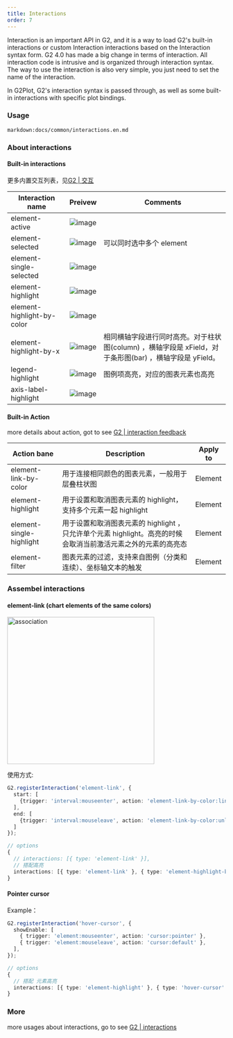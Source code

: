 ```yaml
---
title: Interactions
order: 7
---
```


Interaction is an important API in G2, and it is a way to load G2's built-in interactions or custom Interaction interactions based on the Interaction syntax form. G2 4.0 has made a big change in terms of interaction. All interaction code is intrusive and is organized through interaction syntax. The way to use the interaction is also very simple, you just need to set the name of the interaction.

In G2Plot, G2's interaction syntax is passed through, as well as some built-in interactions with specific plot bindings.

### Usage

`markdown:docs/common/interactions.en.md`

### About interactions

#### Built-in interactions

更多内置交互列表，见[G2 | 交互](https://g2.antv.vision/zh/docs/api/general/interaction#%E6%89%80%E6%9C%89%E7%9A%84%E4%BA%A4%E4%BA%92%E5%88%97%E8%A1%A8)

| **Interaction name** | **Preivew** | **Comments**|
| --- | --- | --- |
| element-active | ![image](https://gw.alipayobjects.com/zos/antfincdn/UfhBYHY%26Ju/element-active.gif#align=left&display=inline&height=428&margin=%5Bobject%20Object%5D&name=&originHeight=428&originWidth=660&status=done&style=none&width=660)| |
| element-selected | ![image](https://gw.alipayobjects.com/zos/antfincdn/Uws9%24PzRaR/element-selected.gif#align=left&display=inline&height=420&margin=%5Bobject%20Object%5D&name=&originHeight=420&originWidth=566&status=done&style=none&width=566) | 可以同时选中多个 element |
| element-single-selected  | ![image](https://gw.alipayobjects.com/zos/antfincdn/p5jPi6yN5b/element-single-selected.gif#align=left&display=inline&height=428&margin=%5Bobject%20Object%5D&name=&originHeight=428&originWidth=660&status=done&style=none&width=660) |  |
| element-highlight | ![image](https://gw.alipayobjects.com/zos/antfincdn/Ii0m6b7GV5/element-highlight.gif#align=left&display=inline&height=428&margin=%5Bobject%20Object%5D&name=&originHeight=428&originWidth=660&status=done&style=none&width=660) |  |
| element-highlight-by-color | ![image](https://gw.alipayobjects.com/zos/antfincdn/TexNaYF8xf/element-highlight-by-color.gif#align=left&display=inline&height=400&margin=%5Bobject%20Object%5D&name=&originHeight=400&originWidth=558&status=done&style=none&width=558)|  |
| element-highlight-by-x | ![image](https://gw.alipayobjects.com/zos/antfincdn/w5PH%26bkRui/element-highlight-by-x.gif#align=left&display=inline&height=420&margin=%5Bobject%20Object%5D&name=&originHeight=420&originWidth=566&status=done&style=none&width=566) | 相同横轴字段进行同时高亮。对于柱状图(column) ，横轴字段是 xField，对于条形图(bar) ，横轴字段是 yField。 |
| legend-highlight| ![image](https://gw.alipayobjects.com/zos/antfincdn/6cUSu7yn08/legend-highlight.gif#align=left&display=inline&height=300&margin=%5Bobject%20Object%5D&name=&originHeight=420&originWidth=566&status=done&style=none&width=404) | 图例项高亮，对应的图表元素也高亮|
| axis-label-highlight| ![image](https://gw.alipayobjects.com/zos/antfincdn/48JwSOccLo/axis-label-highlight.gif#align=left&display=inline&height=420&margin=%5Bobject%20Object%5D&name=&originHeight=420&originWidth=566&status=done&style=none&width=566)|  |


#### Built-in Action

more details about action, got to see [G2 | interaction feedback](https://g2.antv.vision/zh/docs/api/general/interaction#%E4%BA%A4%E4%BA%92%E5%8F%8D%E9%A6%88-action-%E5%88%97%E8%A1%A8)

| **Action bane** | **Description** | **Apply to** |
| --- | --- | --- |
| element-link-by-color | 用于连接相同颜色的图表元素，一般用于层叠柱状图 | <tag color="green" text="Element">Element</tag> |
| element-highlight | 用于设置和取消图表元素的 highlight，支持多个元素一起 highlight  | <tag color="green" text="Element">Element</tag> |
| element-single-highlight | 用于设置和取消图表元素的 highlight ，只允许单个元素 highlight。高亮的时候会取消当前激活元素之外的元素的高亮态 | <tag color="green" text="Element">Element</tag> |
| element-filter| 图表元素的过滤，支持来自图例（分类和连续）、坐标轴文本的触发 | <tag color="green" text="Element">Element</tag> | 

### Assembel interactions

#### element-link (chart elements of the same colors)

<img src="https://gw.alipayobjects.com/mdn/rms_f5c722/afts/img/A*KqE9SpqUKpcAAAAAAAAAAABkARQnAQ#align=left&display=inline&height=248&margin=%5Bobject%20Object%5D" width="339" alt="association" />

使用方式:
```typescript
G2.registerInteraction('element-link', {
  start: [
    {trigger: 'interval:mouseenter', action: 'element-link-by-color:link'}
  ],
  end: [
    {trigger: 'interval:mouseleave', action: 'element-link-by-color:unlink'}
  ]
});

// options
{
  // interactions: [{ type: 'element-link' }],
  // 搭配高亮
  interactions: [{ type: 'element-link' }, { type: 'element-highlight-by-color' }],
}
```

#### Pointer cursor

Example：

```ts
G2.registerInteraction('hover-cursor', {
  showEnable: [
    { trigger: 'element:mouseenter', action: 'cursor:pointer' },
    { trigger: 'element:mouseleave', action: 'cursor:default' },
  ],
});

// options
{
  // 搭配 元素高亮
  interactions: [{ type: 'element-highlight' }, { type: 'hover-cursor' }],
}
```

### More

more usages about interactions, go to see [G2 | interactions](https://g2.antv.vision/en/docs/api/general/interaction)
